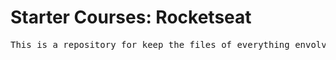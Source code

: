 # Starter Courses: Rocketseat
<pre>This is a repository for keep the files of everything envolving the Starter Courses of Rocketseat!</pre>
